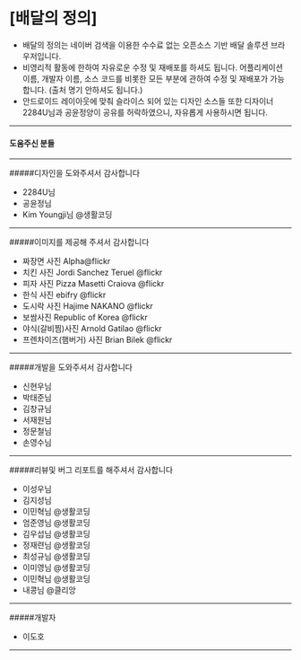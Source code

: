 # [배달의 정의]
* 배달의 정의는 네이버 검색을 이용한 수수료 없는 오픈소스 기반 배달 솔루션 브라우저입니다.
* 비영리적 활동에 한하여 자유로운 수정 및 재배포를 하셔도 됩니다. 어플리케이션 이름, 개발자 이름, 소스 코드를 비롯한  모든 부분에 관하여 수정 및 재배포가 가능합니다. (출처 명기 안하셔도 됩니다.)
* 안드로이드 레이아웃에 맞춰 슬라이스 되어 있는 디자인 소스들 또한 디자이너 2284U님과 공윤정양이 공유를 허락하였으니, 자유롭게 사용하시면 됩니다. 

***

#### 도움주신 분들

***
#####디자인을 도와주셔서 감사합니다
* 2284U님
* 공윤정님
* Kim Youngji님 @생활코딩

***
#####이미지를 제공해 주셔서 감사합니다
* 짜장면 사진 Alpha@flickr
* 치킨 사진 Jordi Sanchez Teruel @flickr
* 피자 사진 Pizza Masetti Craiova @flickr
* 한식 사진 ebifry @flickr
* 도시락 사진 Hajime NAKANO @flickr
* 보쌈사진 Republic of Korea @flickr
* 야식(갈비찜)사진 Arnold Gatilao @flickr
* 프렌차이즈(햄버거) 사진 Brian Bilek @flickr 

***
#####개발을 도와주셔서 감사합니다
* 신현우님 
* 박태준님 
* 김창규님 
* 서재원님
* 정문철님
* 손영수님

***
#####리뷰및 버그 리포트를 해주셔서 감사합니다
* 이성우님
* 김지성님
* 이민혁님 @생활코딩
* 엄준영님 @생활코딩
* 김우섭님 @생활코딩
* 정재련님 @생활코딩
* 최성규님 @생활코딩
* 이미영님 @생활코딩
* 이민혁님 @생활코딩
* 내콩님 @클리앙

***
#####개발자
* 이도호 
 
***

